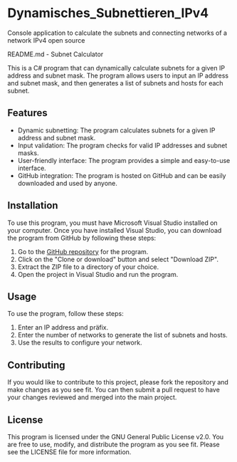 # Dynamisches_Subnettieren_IPv4
Console application to calculate the subnets and connecting networks of a network IPv4 open source

README.md - Subnet Calculator

This is a C# program that can dynamically calculate subnets for a given IP address and subnet mask. The program allows users to input an IP address and subnet mask, and then generates a list of subnets and hosts for each subnet.

## Features

- Dynamic subnetting: The program calculates subnets for a given IP address and subnet mask.
- Input validation: The program checks for valid IP addresses and subnet masks.
- User-friendly interface: The program provides a simple and easy-to-use interface.
- GitHub integration: The program is hosted on GitHub and can be easily downloaded and used by anyone.

## Installation

To use this program, you must have Microsoft Visual Studio installed on your computer. Once you have installed Visual Studio, you can download the program from GitHub by following these steps:

1. Go to the [GitHub repository](https://github.com/yourusername/subnet-calculator) for the program.
2. Click on the "Clone or download" button and select "Download ZIP".
3. Extract the ZIP file to a directory of your choice.
4. Open the project in Visual Studio and run the program.

## Usage

To use the program, follow these steps:

1. Enter an IP address and präfix.
2. Enter the number of networks to generate the list of subnets and hosts.
3. Use the results to configure your network.

## Contributing

If you would like to contribute to this project, please fork the repository and make changes as you see fit. You can then submit a pull request to have your changes reviewed and merged into the main project.

## License

This program is licensed under the GNU General Public License v2.0. You are free to use, modify, and distribute the program as you see fit. Please see the LICENSE file for more information.
